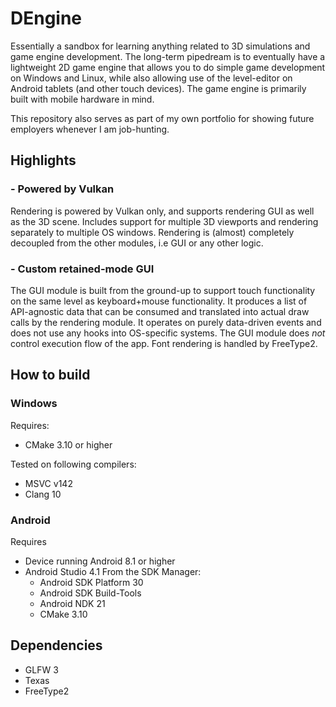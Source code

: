 # DEngine
Essentially a sandbox for learning anything related to 3D simulations and game engine development. The long-term pipedream is to eventually have a lightweight 2D game engine that allows you to do simple game development on Windows and Linux, while also allowing use of the level-editor on Android tablets (and other touch devices). The game engine is primarily built with mobile hardware in mind.

This repository also serves as part of my own portfolio for showing future employers whenever I am job-hunting.

## Highlights
 ### - Powered by Vulkan
Rendering is powered by Vulkan only, and supports rendering GUI as well as the 3D scene. Includes support for multiple 3D viewports and rendering separately to multiple OS windows. Rendering is (almost) completely decoupled from the other modules, i.e GUI or any other logic.

 ### - Custom retained-mode GUI
 The GUI module is built from the ground-up to support touch functionality on the same level as keyboard+mouse functionality. It produces a list of API-agnostic data that can be consumed and translated into actual draw calls by the rendering module. It operates on purely data-driven events and does not use any hooks into OS-specific systems. The GUI module does *not* control execution flow of the app. Font rendering is handled by FreeType2.

## How to build
### Windows
Requires:
 - CMake 3.10 or higher

Tested on following compilers:
 - MSVC v142
 - Clang 10
### Android
Requires
 - Device running Android 8.1 or higher
 - Android Studio 4.1
	 From the SDK Manager:
	 - Android SDK Platform 30
	 - Android SDK Build-Tools
	 - Android NDK 21
	 - CMake 3.10
## Dependencies
 - GLFW 3
 - Texas
 - FreeType2
